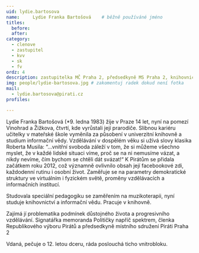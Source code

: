 ```yaml
---
uid: lydie.bartosova
name:     Lydie Franka Bartošová  	# běžně používáné jméno
titles:
  before: 
  after: 
category:
  - clenove
  - zastupitel
  - kvv
  - sk
  - fv
ordz: 4
description: zastupitelka MČ Praha 2, předsedkyně MS Praha 2, knihovnice
img: people/lydie-bartosova.jpg # zakomentuj radek dokud není fotka
mail:
  - lydie.bartosova@pirati.cz
profiles: 

---
```


Lydie Franka Bartošová (*9. ledna 1983) žije v Praze 14 let, nyní na pomezí Vinohrad a Žižkova, čtvrtí, kde vyrůstali její prarodiče. Slibnou kariéru učitelky v mateřské škole vyměnila za působení v univerzitní knihovně a studium informační vědy. Vzdělávání v dospělém věku si užívá slovy klasika Roberta Musila: “…vnitřní svoboda záleží v tom, že si můžeme všechno myslet, že v každé lidské situaci víme, proč se na ni nemusíme vázat, a nikdy nevíme, čím bychom se chtěli dát svázat!“ K Pirátům se přidala začátkem roku 2012, což významně ovlivnilo obsah její facebookové zdi, každodenní rutinu i osobní život. Zaměřuje se na parametry demokratické struktury ve virtuálním i fyzickém světě, proměny vzdělávacích a informačních institucí.

Studovala speciální pedagogiku se zaměřením na muzikoterapii, nyní studuje knihovnictví a informační vědu. Pracuje v knihovně.

Zajímá jí problematika podmínek důstojného života a progresivního vzdělávání. Signatářka memoranda Političky napříč spektrem, členka Republikového výboru Pirátů a předsedkyně místního sdružení Piráti Praha 2

Vdaná, pečuje o 12. letou dceru, ráda poslouchá ticho vnitrobloku. 
